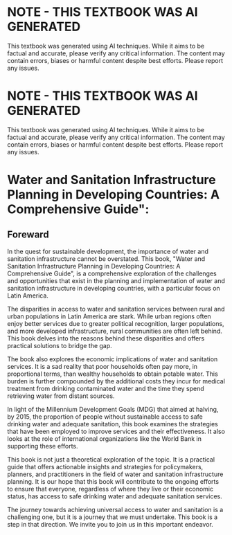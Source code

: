# NOTE - THIS TEXTBOOK WAS AI GENERATED

This textbook was generated using AI techniques. While it aims to be factual and accurate, please verify any critical information. The content may contain errors, biases or harmful content despite best efforts. Please report any issues.

# NOTE - THIS TEXTBOOK WAS AI GENERATED

This textbook was generated using AI techniques. While it aims to be factual and accurate, please verify any critical information. The content may contain errors, biases or harmful content despite best efforts. Please report any issues.

# Water and Sanitation Infrastructure Planning in Developing Countries: A Comprehensive Guide":

## Foreward

In the quest for sustainable development, the importance of water and sanitation infrastructure cannot be overstated. This book, "Water and Sanitation Infrastructure Planning in Developing Countries: A Comprehensive Guide", is a comprehensive exploration of the challenges and opportunities that exist in the planning and implementation of water and sanitation infrastructure in developing countries, with a particular focus on Latin America.

The disparities in access to water and sanitation services between rural and urban populations in Latin America are stark. While urban regions often enjoy better services due to greater political recognition, larger populations, and more developed infrastructure, rural communities are often left behind. This book delves into the reasons behind these disparities and offers practical solutions to bridge the gap.

The book also explores the economic implications of water and sanitation services. It is a sad reality that poor households often pay more, in proportional terms, than wealthy households to obtain potable water. This burden is further compounded by the additional costs they incur for medical treatment from drinking contaminated water and the time they spend retrieving water from distant sources.

In light of the Millennium Development Goals (MDG) that aimed at halving, by 2015, the proportion of people without sustainable access to safe drinking water and adequate sanitation, this book examines the strategies that have been employed to improve services and their effectiveness. It also looks at the role of international organizations like the World Bank in supporting these efforts.

This book is not just a theoretical exploration of the topic. It is a practical guide that offers actionable insights and strategies for policymakers, planners, and practitioners in the field of water and sanitation infrastructure planning. It is our hope that this book will contribute to the ongoing efforts to ensure that everyone, regardless of where they live or their economic status, has access to safe drinking water and adequate sanitation services.

The journey towards achieving universal access to water and sanitation is a challenging one, but it is a journey that we must undertake. This book is a step in that direction. We invite you to join us in this important endeavor.

